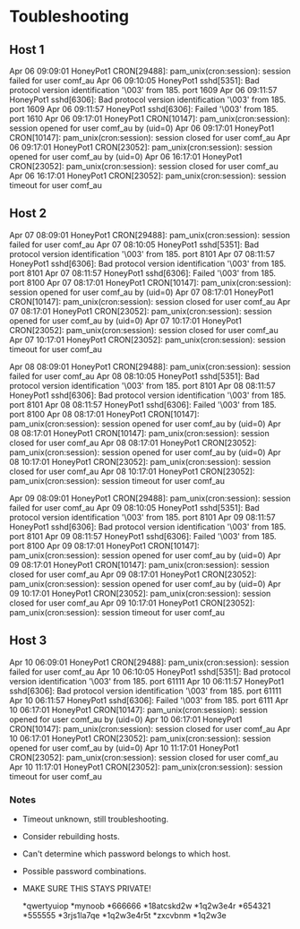 # Toubleshooting


## Host 1
Apr 06 09:09:01 HoneyPot1 CRON[29488]: pam_unix(cron:session): session failed for user comf_au
Apr 06 09:10:05 HoneyPot1 sshd[5351]: Bad protocol version identification '\003' from 185. port 1609
Apr 06 09:11:57 HoneyPot1 sshd[6306]: Bad protocol version identification '\003' from 185. port 1609
Apr 06 09:11:57 HoneyPot1 sshd[6306]: Failed '\003' from 185. port 1610
Apr 06 09:17:01 HoneyPot1 CRON[10147]: pam_unix(cron:session): session opened for user comf_au by (uid=0)
Apr 06 09:17:01 HoneyPot1 CRON[10147]: pam_unix(cron:session): session closed for user comf_au
Apr 06 09:17:01 HoneyPot1 CRON[23052]: pam_unix(cron:session): session opened for user comf_au by (uid=0)
Apr 06 16:17:01 HoneyPot1 CRON[23052]: pam_unix(cron:session): session closed for user comf_au
Apr 06 16:17:01 HoneyPot1 CRON[23052]: pam_unix(cron:session): session timeout for user comf_au

## Host 2

Apr 07 08:09:01 HoneyPot1 CRON[29488]: pam_unix(cron:session): session failed for user comf_au
Apr 07 08:10:05 HoneyPot1 sshd[5351]: Bad protocol version identification '\003' from 185. port 8101
Apr 07 08:11:57 HoneyPot1 sshd[6306]: Bad protocol version identification '\003' from 185. port 8101
Apr 07 08:11:57 HoneyPot1 sshd[6306]: Failed '\003' from 185. port 8100
Apr 07 08:17:01 HoneyPot1 CRON[10147]: pam_unix(cron:session): session opened for user comf_au by (uid=0)
Apr 07 08:17:01 HoneyPot1 CRON[10147]: pam_unix(cron:session): session closed for user comf_au
Apr 07 08:17:01 HoneyPot1 CRON[23052]: pam_unix(cron:session): session opened for user comf_au by (uid=0)
Apr 07 10:17:01 HoneyPot1 CRON[23052]: pam_unix(cron:session): session closed for user comf_au
Apr 07 10:17:01 HoneyPot1 CRON[23052]: pam_unix(cron:session): session timeout for user comf_au

Apr 08 08:09:01 HoneyPot1 CRON[29488]: pam_unix(cron:session): session failed for user comf_au
Apr 08 08:10:05 HoneyPot1 sshd[5351]: Bad protocol version identification '\003' from 185. port 8101
Apr 08 08:11:57 HoneyPot1 sshd[6306]: Bad protocol version identification '\003' from 185. port 8101
Apr 08 08:11:57 HoneyPot1 sshd[6306]: Failed '\003' from 185. port 8100
Apr 08 08:17:01 HoneyPot1 CRON[10147]: pam_unix(cron:session): session opened for user comf_au by (uid=0)
Apr 08 08:17:01 HoneyPot1 CRON[10147]: pam_unix(cron:session): session closed for user comf_au
Apr 08 08:17:01 HoneyPot1 CRON[23052]: pam_unix(cron:session): session opened for user comf_au by (uid=0)
Apr 08 10:17:01 HoneyPot1 CRON[23052]: pam_unix(cron:session): session closed for user comf_au
Apr 08 10:17:01 HoneyPot1 CRON[23052]: pam_unix(cron:session): session timeout for user comf_au

Apr 09 08:09:01 HoneyPot1 CRON[29488]: pam_unix(cron:session): session failed for user comf_au
Apr 09 08:10:05 HoneyPot1 sshd[5351]: Bad protocol version identification '\003' from 185. port 8101
Apr 09 08:11:57 HoneyPot1 sshd[6306]: Bad protocol version identification '\003' from 185. port 8101
Apr 09 08:11:57 HoneyPot1 sshd[6306]: Failed '\003' from 185. port 8100
Apr 09 08:17:01 HoneyPot1 CRON[10147]: pam_unix(cron:session): session opened for user comf_au by (uid=0)
Apr 09 08:17:01 HoneyPot1 CRON[10147]: pam_unix(cron:session): session closed for user comf_au
Apr 09 08:17:01 HoneyPot1 CRON[23052]: pam_unix(cron:session): session opened for user comf_au by (uid=0)
Apr 09 10:17:01 HoneyPot1 CRON[23052]: pam_unix(cron:session): session closed for user comf_au
Apr 09 10:17:01 HoneyPot1 CRON[23052]: pam_unix(cron:session): session timeout for user comf_au


## Host 3

Apr 10 06:09:01 HoneyPot1 CRON[29488]: pam_unix(cron:session): session failed for user comf_au
Apr 10 06:10:05 HoneyPot1 sshd[5351]: Bad protocol version identification '\003' from 185. port 61111
Apr 10 06:11:57 HoneyPot1 sshd[6306]: Bad protocol version identification '\003' from 185. port 61111
Apr 10 06:11:57 HoneyPot1 sshd[6306]: Failed '\003' from 185. port 6111
Apr 10 06:17:01 HoneyPot1 CRON[10147]: pam_unix(cron:session): session opened for user comf_au by (uid=0)
Apr 10 06:17:01 HoneyPot1 CRON[10147]: pam_unix(cron:session): session closed for user comf_au
Apr 10 06:17:01 HoneyPot1 CRON[23052]: pam_unix(cron:session): session opened for user comf_au by (uid=0)
Apr 10 11:17:01 HoneyPot1 CRON[23052]: pam_unix(cron:session): session closed for user comf_au
Apr 10 11:17:01 HoneyPot1 CRON[23052]: pam_unix(cron:session): session timeout for user comf_au

### Notes

* Timeout unknown, still troubleshooting.
* Consider rebuilding hosts.
* Can't determine which password belongs to which host.
* Possible password combinations.
* MAKE SURE THIS STAYS PRIVATE!

    *qwertyuiop
    *mynoob
    *666666
    *18atcskd2w
    *1q2w3e4r
    *654321
    *555555
    *3rjs1la7qe
    *1q2w3e4r5t
    *zxcvbnm
    *1q2w3e
